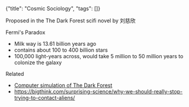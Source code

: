 {"title": "Cosmic Sociology", "tags": []}

Proposed in the The Dark Forest scifi novel by 刘慈欣

Fermi's Paradox
* Milk way is 13.61 billion years ago
* contains about 100 to 400 billion stars
* 100,000 light-years across, would take 5 million to 50 million years to colonize the galaxy

Related
* [Computer simulation of The Dark Forest](https://cosmic.smugglersden.org/)
* https://bigthink.com/surprising-science/why-we-should-really-stop-trying-to-contact-aliens/

